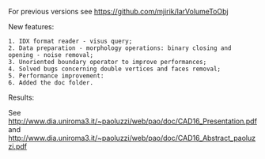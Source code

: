 For previous versions see https://github.com/mjirik/larVolumeToObj

New features:

    1. IDX format reader - visus query;
    2. Data preparation - morphology operations: binary closing and opening - noise removal;
    3. Unoriented boundary operator to improve performances;
    4. Solved bugs concerning double vertices and faces removal;
    5. Performance improvement:
    6. Added the doc folder.
    
Results:

See http://www.dia.uniroma3.it/~paoluzzi/web/pao/doc/CAD16_Presentation.pdf
and http://www.dia.uniroma3.it/~paoluzzi/web/pao/doc/CAD16_Abstract_paoluzzi.pdf
